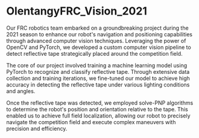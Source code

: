 # OlentangyFRC_Vision_2021
Our FRC robotics team embarked on a groundbreaking project during the 2021 season to enhance our robot's navigation and positioning capabilities through advanced computer vision techniques. Leveraging the power of OpenCV and PyTorch, we developed a custom computer vision pipeline to detect reflective tape strategically placed around the competition field.

The core of our project involved training a machine learning model using PyTorch to recognize and classify reflective tape. Through extensive data collection and training iterations, we fine-tuned our model to achieve high accuracy in detecting the reflective tape under various lighting conditions and angles.

Once the reflective tape was detected, we employed solve-PNP algorithms to determine the robot's position and orientation relative to the tape. This enabled us to achieve full field localization, allowing our robot to precisely navigate the competition field and execute complex maneuvers with precision and efficiency.
